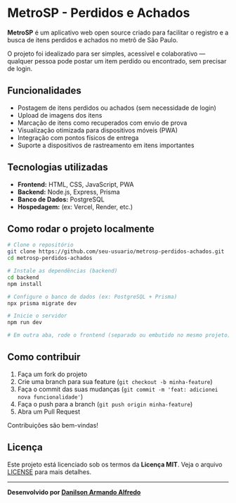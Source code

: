 # MetroSP - Perdidos e Achados

**MetroSP** é um aplicativo web  open source criado para facilitar o registro e a busca de itens perdidos e achados no metrô de São Paulo.

O projeto foi idealizado para ser simples, acessível e colaborativo — qualquer pessoa pode postar um item perdido ou encontrado, sem precisar de login.

## Funcionalidades

- Postagem de itens perdidos ou achados (sem necessidade de login)
- Upload de imagens dos itens
- Marcação de itens como recuperados com envio de prova
- Visualização otimizada para dispositivos móveis (PWA)
- Integração com pontos físicos de entrega
- Suporte a dispositivos de rastreamento em itens importantes

## Tecnologias utilizadas

- **Frontend:** HTML, CSS, JavaScript, PWA
- **Backend:** Node.js, Express, Prisma
- **Banco de Dados:** PostgreSQL
- **Hospedagem:** (ex: Vercel, Render, etc.)

## Como rodar o projeto localmente

```bash
# Clone o repositório
git clone https://github.com/seu-usuario/metrosp-perdidos-achados.git
cd metrosp-perdidos-achados

# Instale as dependências (backend)
cd backend
npm install

# Configure o banco de dados (ex: PostgreSQL + Prisma)
npx prisma migrate dev

# Inicie o servidor
npm run dev

# Em outra aba, rode o frontend (separado ou embutido no mesmo projeto)
```

## Como contribuir

1. Faça um fork do projeto
2. Crie uma branch para sua feature (`git checkout -b minha-feature`)
3. Faça o commit das suas mudanças (`git commit -m 'feat: adicionei nova funcionalidade'`)
4. Faça o push para a branch (`git push origin minha-feature`)
5. Abra um Pull Request

Contribuições são bem-vindas!

## Licença

Este projeto está licenciado sob os termos da **Licença MIT**. Veja o arquivo [LICENSE](LICENSE) para mais detalhes.

---

**Desenvolvido por [Danilson Armando Alfredo](mailto:danilsonarmando9@gmail.com)**
